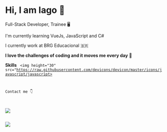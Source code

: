 # Hi, I am Iago 👋

Full-Stack Developer, Trainee 🖥️

I'm currently learning VueJs, JavaScript and C#

I currently work at BRG Educacional 🇧🇷

<b>I love the challenges of coding and it moves me every day</b> 🧠

<b>Skills</b>
<code>
<img height="30" src="https://raw.githubusercontent.com/devicons/devicon/master/icons/javascript/javascript>

Contact me 👇
<br><br>
<a href="https://www.linkedin.com/in/iagovtr" alt="linkedin" target="_blank">
<img src="https://img.shields.io/badge/LinkedIn-%230077B5.svg?&style=flat-square&logo=linkedin&logoColor=white">
</a>
<a href="mailto:iagovitor_araujo@hotmail.com" alt="email" target="_blank">
<img src="https://img.shields.io/badge/-Gmail-FF0000?style=flat-square&labelColor=FF0000&logo=gmail&logoColor=white&link=mailto:<SEUEMAIL>" />
</a>
